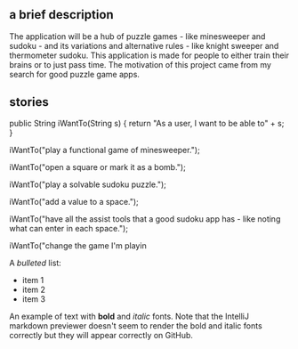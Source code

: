 # 

## a brief description 

The application will be a hub of puzzle games - like minesweeper and sudoku - and its variations and alternative rules -
like knight sweeper and thermometer sudoku. This application is made for people to either train their brains or to just 
pass time. The motivation of this project came from my search for good puzzle game apps.

## stories
public String iWantTo(String s) {
    return "As a user, I want to be able to" + s;
}

iWantTo("play a functional game of minesweeper.");

iWantTo("open a square or mark it as a bomb.");

iWantTo("play a solvable sudoku puzzle.");

iWantTo("add a value to a space.");

iWantTo("have all the assist tools that a good sudoku app has - like noting what can enter in each space.");

iWantTo("change the game I'm playin

A *bulleted* list:
- item 1
- item 2
- item 3

An example of text with **bold** and *italic* fonts.  Note that the IntelliJ markdown previewer doesn't seem to render 
the bold and italic fonts correctly but they will appear correctly on GitHub.